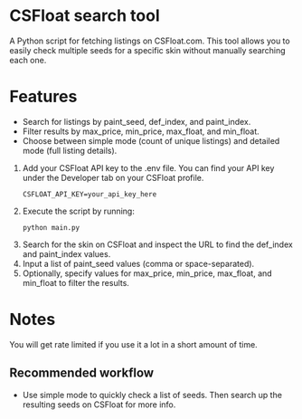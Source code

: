 ﻿# CSFloat search tool

A Python script for fetching listings on CSFloat.com. This tool allows you to easily check multiple seeds for a specific skin without manually searching each one.

# Features
- Search for listings by paint_seed, def_index, and paint_index.
- Filter results by max_price, min_price, max_float, and min_float.
- Choose between simple mode (count of unique listings) and detailed mode (full listing details).

1.  Add your CSFloat API key to the .env file. You can find your API key under the Developer tab on your CSFloat profile.
    ```
    CSFLOAT_API_KEY=your_api_key_here
    ```
2. Execute the script by running:
    ```
    python main.py
    ```
3. Search for the skin on CSFloat and inspect the URL to find the def_index and paint_index values.
4. Input a list of paint_seed values (comma or space-separated).
5. Optionally, specify values for max_price, min_price, max_float, and min_float to filter the results.

# Notes
You will get rate limited if you use it a lot in a short amount of time. 
## Recommended workflow
- Use simple mode to quickly check a list of seeds. Then search up the resulting seeds on CSFloat for more info.

